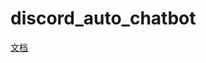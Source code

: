 # discord_auto_chatbot

[文档](https://mirror.xyz/0x3Fe18E6CbE4138A92157962fB478129f5F30B780/6zNqaF4YnqEWGNNSIAI4ltCGaL1__KlhqUQdvonlXCg)